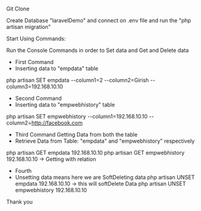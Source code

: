 Git Clone

Create Database "laravelDemo" and connect on .env file 
and run the "php artisan migration"

Start Using Commands:

Run the Console Commands in order to Set data and Get and Delete data
- First Command
- Inserting data to "empdata" table

php artisan SET empdata --column1=2 --column2=Girish --column3=192.168.10.10

- Second Command
- Inserting data to "empwebhistory" table

php artisan SET empwebhistory --column1=192.168.10.10 --column2=http://facebook.com
 
- Third Command Getting Data from both the table
- Retrieve Data from Table: "empdata" and "empwebhistory" respectively

php artisan GET empdata 192.168.10.10 
php artisan GET empwebhistory 192.168.10.10 -> Getting with relation

- Fourth
- Unsetting data means here we are SoftDeleting data
php artisan UNSET empdata 192.168.10.10 -> this will softDelete Data
php artisan UNSET empwebhistory 192.168.10.10

Thank you 
